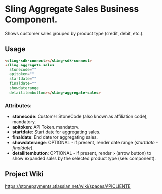 # Sling Aggregate Sales Business Component.

Shows customer sales grouped by product type (credit, debit, etc.).


## Usage

```html
<sling-sdk-connect></sling-sdk-connect>
<sling-aggregate-sales
  stonecode=""
  apitoken=""
  startdate=""
  finaldate=""
  showdaterange
  detailitembutton></sling-aggregate-sales>
```

### Attributes:
- **stonecode**: Customer StoneCode (also known as affiliation code), mandatory.
- **apitoken**: API Token, mandatory.
- **startdate**: Start date for aggregating sales.
- **finaldate**: End date for aggregating sales.
- **showdaterange**: OPTIONAL - if present, render date range (*startdate - finaldate*).
- **detailitembutton**: OPTIONAL - if present, render `>` (arrow button) to show expanded sales by the selected product type (see: <sling-sales-report-expanded> component).


## Project Wiki

https://stonepayments.atlassian.net/wiki/spaces/APICLIENTE
